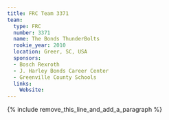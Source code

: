 ```yaml
---
title: FRC Team 3371
team:
  type: FRC
  number: 3371
  name: The Bonds ThunderBolts
  rookie_year: 2010
  location: Greer, SC, USA
  sponsors:
  - Bosch Rexroth
  - J. Harley Bonds Career Center
  - Greenville County Schools
  links:
    Website:
---
```


{% include remove_this_line_and_add_a_paragraph %}